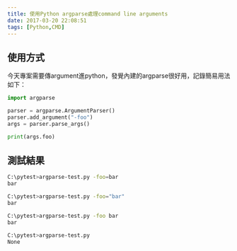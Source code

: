 ```yaml
---
title: 使用Python argparse處理command line arguments
date: 2017-03-20 22:08:51
tags: [Python,CMD]
---
```


## 使用方式

今天專案需要傳argument進python，發覺內建的argparse很好用，記錄簡易用法如下：

```python
import argparse

parser = argparse.ArgumentParser()
parser.add_argument("-foo")
args = parser.parse_args()

print(args.foo)
```

## 測試結果

```bash
C:\pytest>argparse-test.py -foo=bar
bar

C:\pytest>argparse-test.py -foo="bar"
bar

C:\pytest>argparse-test.py -foo bar
bar

C:\pytest>argparse-test.py
None
```